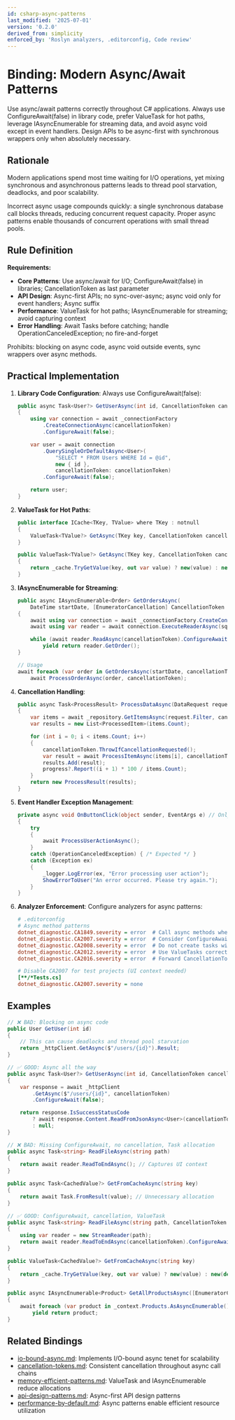 ```yaml
---
id: csharp-async-patterns
last_modified: '2025-07-01'
version: '0.2.0'
derived_from: simplicity
enforced_by: 'Roslyn analyzers, .editorconfig, Code review'
---
```


# Binding: Modern Async/Await Patterns

Use async/await patterns correctly throughout C# applications. Always use ConfigureAwait(false) in library code, prefer ValueTask for hot paths, leverage IAsyncEnumerable for streaming data, and avoid async void except in event handlers. Design APIs to be async-first with synchronous wrappers only when absolutely necessary.

## Rationale

Modern applications spend most time waiting for I/O operations, yet mixing synchronous and asynchronous patterns leads to thread pool starvation, deadlocks, and poor scalability.

Incorrect async usage compounds quickly: a single synchronous database call blocks threads, reducing concurrent request capacity. Proper async patterns enable thousands of concurrent operations with small thread pools.

## Rule Definition

**Requirements:**

- **Core Patterns**: Use async/await for I/O; ConfigureAwait(false) in libraries; CancellationToken as last parameter
- **API Design**: Async-first APIs; no sync-over-async; async void only for event handlers; Async suffix
- **Performance**: ValueTask for hot paths; IAsyncEnumerable for streaming; avoid capturing context
- **Error Handling**: Await Tasks before catching; handle OperationCanceledException; no fire-and-forget

Prohibits: blocking on async code, async void outside events, sync wrappers over async methods.

## Practical Implementation

1. **Library Code Configuration**: Always use ConfigureAwait(false):
   ```csharp
   public async Task<User?> GetUserAsync(int id, CancellationToken cancellationToken = default)
   {
       using var connection = await _connectionFactory
           .CreateConnectionAsync(cancellationToken)
           .ConfigureAwait(false);

       var user = await connection
           .QuerySingleOrDefaultAsync<User>(
               "SELECT * FROM Users WHERE Id = @id",
               new { id },
               cancellationToken: cancellationToken)
           .ConfigureAwait(false);

       return user;
   }
   ```

2. **ValueTask for Hot Paths**:
   ```csharp
   public interface ICache<TKey, TValue> where TKey : notnull
   {
       ValueTask<TValue?> GetAsync(TKey key, CancellationToken cancellationToken = default);
   }

   public ValueTask<TValue?> GetAsync(TKey key, CancellationToken cancellationToken = default)
   {
       return _cache.TryGetValue(key, out var value) ? new(value) : new(default(TValue?));
   }
   ```

3. **IAsyncEnumerable for Streaming**:
   ```csharp
   public async IAsyncEnumerable<Order> GetOrdersAsync(
       DateTime startDate, [EnumeratorCancellation] CancellationToken cancellationToken = default)
   {
       await using var connection = await _connectionFactory.CreateConnectionAsync(cancellationToken).ConfigureAwait(false);
       await using var reader = await connection.ExecuteReaderAsync(sql, new { startDate }, cancellationToken: cancellationToken).ConfigureAwait(false);

       while (await reader.ReadAsync(cancellationToken).ConfigureAwait(false))
           yield return reader.GetOrder();
   }

   // Usage
   await foreach (var order in GetOrdersAsync(startDate, cancellationToken))
       await ProcessOrderAsync(order, cancellationToken);
   ```

4. **Cancellation Handling**:
   ```csharp
   public async Task<ProcessResult> ProcessDataAsync(DataRequest request, IProgress<int>? progress = null, CancellationToken cancellationToken = default)
   {
       var items = await _repository.GetItemsAsync(request.Filter, cancellationToken).ConfigureAwait(false);
       var results = new List<ProcessedItem>(items.Count);

       for (int i = 0; i < items.Count; i++)
       {
           cancellationToken.ThrowIfCancellationRequested();
           var result = await ProcessItemAsync(items[i], cancellationToken).ConfigureAwait(false);
           results.Add(result);
           progress?.Report((i + 1) * 100 / items.Count);
       }
       return new ProcessResult(results);
   }
   ```

5. **Event Handler Exception Management**:
   ```csharp
   private async void OnButtonClick(object sender, EventArgs e) // Only acceptable async void
   {
       try
       {
           await ProcessUserActionAsync();
       }
       catch (OperationCanceledException) { /* Expected */ }
       catch (Exception ex)
       {
           _logger.LogError(ex, "Error processing user action");
           ShowErrorToUser("An error occurred. Please try again.");
       }
   }
   ```

6. **Analyzer Enforcement**: Configure analyzers for async patterns:
   ```ini
   # .editorconfig
   # Async method patterns
   dotnet_diagnostic.CA1849.severity = error  # Call async methods when in async method
   dotnet_diagnostic.CA2007.severity = error  # Consider ConfigureAwait(false)
   dotnet_diagnostic.CA2008.severity = error  # Do not create tasks without TaskScheduler
   dotnet_diagnostic.CA2012.severity = error  # Use ValueTasks correctly
   dotnet_diagnostic.CA2016.severity = error  # Forward CancellationToken

   # Disable CA2007 for test projects (UI context needed)
   [**/*Tests.cs]
   dotnet_diagnostic.CA2007.severity = none
   ```

## Examples

```csharp
// ❌ BAD: Blocking on async code
public User GetUser(int id)
{
    // This can cause deadlocks and thread pool starvation
    return _httpClient.GetAsync($"/users/{id}").Result;
}

// ✅ GOOD: Async all the way
public async Task<User?> GetUserAsync(int id, CancellationToken cancellationToken = default)
{
    var response = await _httpClient
        .GetAsync($"/users/{id}", cancellationToken)
        .ConfigureAwait(false);

    return response.IsSuccessStatusCode
        ? await response.Content.ReadFromJsonAsync<User>(cancellationToken).ConfigureAwait(false)
        : null;
}
```

```csharp
// ❌ BAD: Missing ConfigureAwait, no cancellation, Task allocation
public async Task<string> ReadFileAsync(string path)
{
    return await reader.ReadToEndAsync(); // Captures UI context
}

public async Task<CachedValue?> GetFromCacheAsync(string key)
{
    return await Task.FromResult(value); // Unnecessary allocation
}

// ✅ GOOD: ConfigureAwait, cancellation, ValueTask
public async Task<string> ReadFileAsync(string path, CancellationToken cancellationToken = default)
{
    using var reader = new StreamReader(path);
    return await reader.ReadToEndAsync(cancellationToken).ConfigureAwait(false);
}

public ValueTask<CachedValue?> GetFromCacheAsync(string key)
{
    return _cache.TryGetValue(key, out var value) ? new(value) : new(default(CachedValue?));
}

public async IAsyncEnumerable<Product> GetAllProductsAsync([EnumeratorCancellation] CancellationToken cancellationToken = default)
{
    await foreach (var product in _context.Products.AsAsyncEnumerable().WithCancellation(cancellationToken).ConfigureAwait(false))
        yield return product;
}
```

## Related Bindings

- [io-bound-async.md](../../tenets/io-bound-async.md): Implements I/O-bound async tenet for scalability
- [cancellation-tokens.md](../core/cancellation-tokens.md): Consistent cancellation throughout async call chains
- [memory-efficient-patterns.md](../core/memory-efficient-patterns.md): ValueTask and IAsyncEnumerable reduce allocations
- [api-design-patterns.md](../api/api-design-patterns.md): Async-first API design patterns
- [performance-by-default.md](../core/performance-by-default.md): Async patterns enable efficient resource utilization

